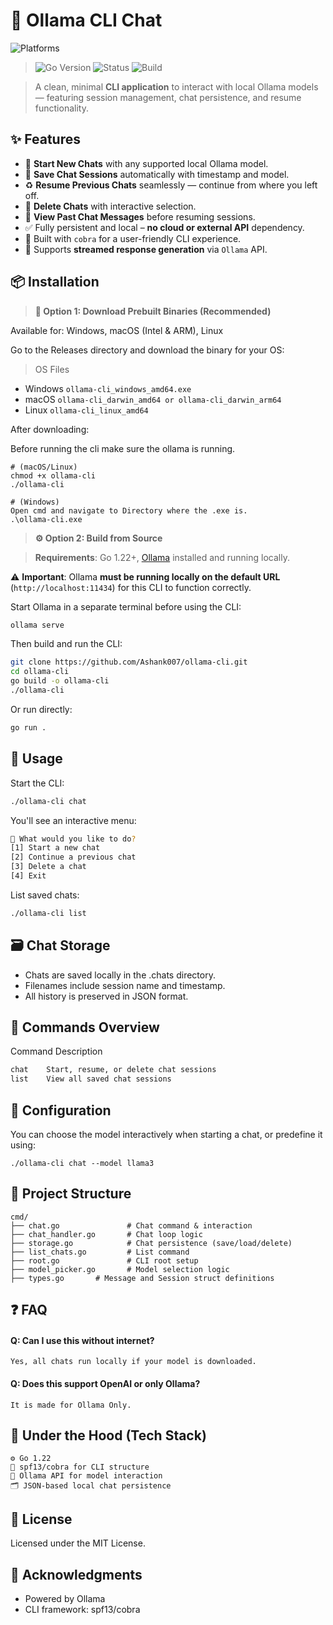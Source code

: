 # 🧠 Ollama CLI Chat

![Platforms](https://img.shields.io/badge/platforms-linux%20%7C%20macOS%20%7C%20windows-blue?style=flat-square)
>  ![Go Version](https://img.shields.io/badge/Go-1.22+-00ADD8?style=flat-square&logo=go)
> ![Status](https://img.shields.io/badge/status-active-brightgreen?style=flat-square)
> ![Build](https://img.shields.io/badge/build-passing-success?style=flat-square)




> A clean, minimal **CLI application** to interact with local Ollama models — featuring session management, chat persistence, and resume functionality.


## ✨ Features

- 🔁 **Start New Chats** with any supported local Ollama model.
- 💾 **Save Chat Sessions** automatically with timestamp and model.
- ♻️ **Resume Previous Chats** seamlessly — continue from where you left off.
- 🧹 **Delete Chats** with interactive selection.
- 📜 **View Past Chat Messages** before resuming sessions.
- ✅ Fully persistent and local – **no cloud or external API** dependency.
- 🧪 Built with `cobra` for a user-friendly CLI experience.
- 🧠 Supports **streamed response generation** via `Ollama` API.



## 📦 Installation
> **🔨 Option 1: Download Prebuilt Binaries (Recommended)**

Available for: Windows, macOS (Intel & ARM), Linux

Go to the Releases directory and download the binary for your OS:

> OS Files
- Windows	     `ollama-cli_windows_amd64.exe`
- macOS	`ollama-cli_darwin_amd64 or ollama-cli_darwin_arm64`
- Linux	`ollama-cli_linux_amd64`

After downloading:

Before running the cli make sure the ollama is running.
```
# (macOS/Linux)
chmod +x ollama-cli
./ollama-cli
```

```
# (Windows)
Open cmd and navigate to Directory where the .exe is.
.\ollama-cli.exe
```
> **⚙️ Option 2: Build from Source** 

> **Requirements**: Go 1.22+, [Ollama](https://ollama.com) installed and running locally.

⚠️ **Important**: Ollama **must be running locally on the default URL** (`http://localhost:11434`) for this CLI to function correctly.

Start Ollama in a separate terminal before using the CLI:

```bash
ollama serve
```
Then build and run the CLI:
```bash
git clone https://github.com/Ashank007/ollama-cli.git
cd ollama-cli
go build -o ollama-cli
./ollama-cli

```
Or run directly:
```bash
go run .
```
## 🚀 Usage
Start the CLI:
```bash
./ollama-cli chat
```
You'll see an interactive menu:
```bash
🧠 What would you like to do?
[1] Start a new chat
[2] Continue a previous chat
[3] Delete a chat
[4] Exit
```
List saved chats:
```bash
./ollama-cli list
```
## 🗃️ Chat Storage
- Chats are saved locally in the .chats directory.
- Filenames include session name and timestamp.
- All history is preserved in JSON format.

## 💬 Commands Overview
Command	Description
``` bash
chat	Start, resume, or delete chat sessions
list	View all saved chat sessions
```
## 🔧 Configuration

You can choose the model interactively when starting a chat, or predefine it using:

```
./ollama-cli chat --model llama3
```
## 📁 Project Structure
```
cmd/
├── chat.go               # Chat command & interaction
├── chat_handler.go       # Chat loop logic
├── storage.go            # Chat persistence (save/load/delete)
├── list_chats.go         # List command
├── root.go               # CLI root setup
├── model_picker.go       # Model selection logic
├── types.go       # Message and Session struct definitions
```             

## ❓ FAQ

#### Q: Can I use this without internet?
```
Yes, all chats run locally if your model is downloaded.
```
#### Q: Does this support OpenAI or only Ollama?
```
It is made for Ollama Only.
```

## 🧠 Under the Hood (Tech Stack)
```
⚙️ Go 1.22
🐍 spf13/cobra for CLI structure
🧠 Ollama API for model interaction
🗂️ JSON-based local chat persistence
```



## 📜 License
Licensed under the MIT License.

## 🙌 Acknowledgments
- Powered by Ollama
- CLI framework: spf13/cobra
